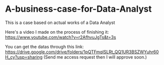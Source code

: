 # A-business-case-for-Data-Analyst

This is a case based on actual works of a Data Analyst

Here's a video I made on the process of finishing it: https://www.youtube.com/watch?v=r2AfhvuJgTs&t=3s

You can get the datas through this link: 
https://drive.google.com/drive/folders/1pQTFmqlSLRt_QQ1UR3BSZWYuhr60H_cy?usp=sharing (Send me access request then I will approve soon.)
